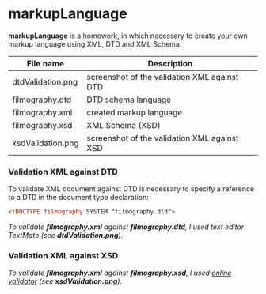 # markupLanguage

**markupLanguage** is a homework, in which necessary to create your own markup language using XML, DTD and XML Schema.

| File name         | Description                                  |
| ------------------|----------------------------------------------|
| dtdValidation.png | screenshot of the validation XML against DTD |
| filmography.dtd   | DTD schema language                          |
| filmography.xml   | created markup language                      |
| filmography.xsd   | XML Schema (XSD)                             |
| xsdValidation.png | screenshot of the validation XML against XSD |

### Validation XML against DTD
To validate XML document against DTD is necessary to specify a reference to a DTD in the document type declaration:
```xml
<!DOCTYPE filmography SYSTEM "filmography.dtd">
```
*To validate __filmography.xml__ against __filmography.dtd__, I used text editor TextMate (see __dtdValidation.png__).*

### Validation XML against XSD
*To validate __filmography.xml__ against __filmography.xsd__, I used [online validator](http://www.utilities-online.info/xsdvalidation/) (see __xsdValidation.png__).*
